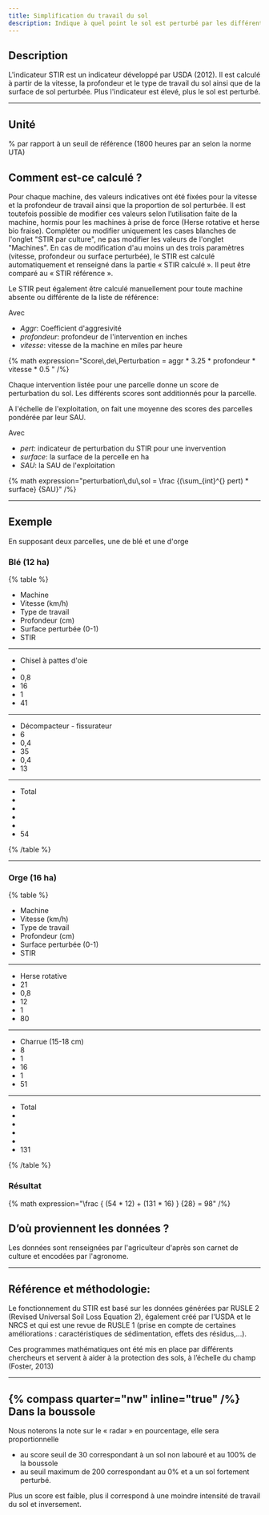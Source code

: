 ```yaml
---
title: Simplification du travail du sol
description: Indique à quel point le sol est perturbé par les différents travaux de sol et les récoltes
---
```


## Description

L'indicateur STIR est un indicateur développé par USDA (2012). Il est calculé à partir de la vitesse, la profondeur et le type de travail du sol ainsi que de la surface de sol perturbée. Plus l'indicateur est élevé, plus le sol est perturbé.

---

## Unité

% par rapport à un seuil de référence (1800 heures par an selon la norme UTA)

## Comment est-ce calculé ?

Pour chaque machine, des valeurs indicatives ont été fixées pour la vitesse et la profondeur de travail ainsi que la proportion de sol perturbée. Il est toutefois possible de modifier ces valeurs selon l’utilisation faite de la machine, hormis pour les machines à prise de force (Herse rotative et herse bio fraise). Compléter ou modifier uniquement les cases blanches de l'onglet "STIR par culture", ne pas modifier les valeurs de l'onglet "Machines". En cas de modification d'au moins un des trois paramètres (vitesse, profondeur ou surface perturbée), le STIR est calculé automatiquement et renseigné dans la partie « STIR calculé ». Il peut être comparé au « STIR référence ».

Le STIR peut également être calculé manuellement pour toute machine absente ou différente de la liste de référence:

Avec

- _Aggr_: Coefficient d'aggresivité
- _profondeur_: profondeur de l'intervention en inches
- _vitesse_: vitesse de la machine en miles par heure

{% math expression="Score\\,de\\,Perturbation = aggr * 3.25 * profondeur * vitesse * 0.5 " /%}

Chaque intervention listée pour une parcelle donne un score de perturbation du sol. Les différents scores sont additionnés pour la parcelle.

A l'échelle de l'exploitation, on fait une moyenne des scores des parcelles pondérée par leur SAU.

Avec

- _pert_: indicateur de perturbation du STIR pour une invervention
- _surface_: la surface de la percelle en ha
- _SAU_: la SAU de l'exploitation

{% math expression="perturbation\\,du\\,sol = \\frac {(\\sum_{int}^{} pert) * surface} {SAU}" /%}

---

## Exemple

En supposant deux parcelles, une de blé et une d'orge

### Blé (12 ha)

{% table %}

- Machine
- Vitesse (km/h)
- Type de travail
- Profondeur (cm)
- Surface perturbée (0-1)
- STIR

---

- Chisel à pattes d'oie
-
- 0,8
- 16
- 1
- 41

---

- Décompacteur - fissurateur
- 6
- 0,4
- 35
- 0,4
- 13

---

- Total
-
-
-
-
- 54

{% /table %}

---

### Orge (16 ha)

{% table %}

- Machine
- Vitesse (km/h)
- Type de travail
- Profondeur (cm)
- Surface perturbée (0-1)
- STIR

---

- Herse rotative
- 21
- 0,8
- 12
- 1
- 80

---

- Charrue (15-18 cm)
- 8
- 1
- 16
- 1
- 51

---

- Total
-
-
-
-
- 131

{% /table %}

### Résultat

{% math expression="\\frac { (54 * 12) + (131 * 16) } {28} = 98" /%}

## D’où proviennent les données ?

Les données sont renseignées par l'agriculteur d'après son carnet de culture et encodées par l'agronome.

---

## Référence et méthodologie:

Le fonctionnement du STIR est basé sur les données générées par RUSLE 2 (Revised Universal Soil Loss Equation 2), également créé par l'USDA et le NRCS et qui est une revue de RUSLE 1 (prise en compte de certaines améliorations : caractéristiques de sédimentation, effets des résidus,...).

Ces programmes mathématiques ont été mis en place par différents chercheurs et servent à aider à la protection des sols, à l’échelle du champ (Foster, 2013)

---

## {% compass quarter="nw" inline="true" /%} Dans la boussole

Nous noterons la note sur le « radar » en pourcentage, elle sera proportionnelle

- au score seuil de 30 correspondant à un sol non labouré et au 100% de la boussole
- au seuil maximum de 200 correspondant au 0% et a un sol fortement perturbé.

Plus un score est faible, plus il correspond à une moindre intensité de travail du sol et inversement.
